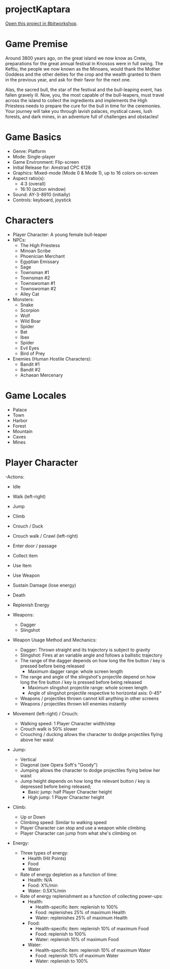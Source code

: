 projectKaptara
=====

[Open this project in 8bitworkshop](http://8bitworkshop.com/redir.html?platform=cpc.6128&githubURL=https%3A%2F%2Fgithub.com%2Fvaspervnp%2FprojectKaptara&file=main.asm).

Game Premise
====
Around 3800 years ago, on the great island we now know as Crete, preparations for the great annual festival in Knossos were in full swing. The Keftiu, the people we now known as the Minoans, would thank the Mother Goddess and the other deities for the crop and the wealth granted to them in the previous year, and ask for their favor for the next one. 

Alas, the sacred bull, the star of the festival and the bull-leaping event, has fallen gravely ill. Now, you, the most capable of the bull-leapers, must travel across the island to collect the ingredients and implements the High Priestess needs to prepare the cure for the bull in time for the ceremonies. Your journey will take you through lavish palaces, mystical caves, lush forests, and dark mines, in an adventure full of challenges and obstacles!

Game Basics
====
- Genre: Platform
- Mode: Single-player
- Game Environment: Flip-screen
- Initial Release for: Amstrad CPC 6128
- Graphics: Mixed-mode (Mode 0 & Mode 1), up to 16 colors on-screen
- Aspect ratio(s):
  - 4:3 (overall)
  - 16:10 (action window)
- Sound: AY-3-8910 (initially)
- Controls: keyboard, joystick

Characters
====
- Player Character: A young female bull-leaper
- NPCs:
  - The High Priestess
  - Minoan Scribe
  - Phoenician Merchant
  - Egyptian Emissary
  - Sage
  - Townsman #1
  - Townsman #2
  - Townswoman #1
  - Townswoman #2
  - Alley Cat
- Monsters:
  - Snake
  - Scorpion
  - Wolf
  - Wild Boar
  - Spider
  - Bat
  - Ibex
  - Spider
  - Evil Eyes
  - Bird of Prey
- Enemies (Human Hostile Characters):
  - Bandit #1
  - Bandit #2
  - Achaean Mercenary

Game Locales
====
- Palace
- Town
- Harbor
- Forest
- Mountain
- Caves
- Mines

Player Character
====
-Actions:
  - Idle
  - Walk (left-right)
  - Jump
  - Climb
  - Crouch / Duck
  - Crouch walk / Crawl (left-right)
  - Enter door / passage
  - Collect item
  - Use Item
  - Use Weapon
  - Sustain Damage (lose energy)
  - Death
  - Replenish Energy

- Weapons:
  - Dagger
  - Slingshot

- Weapon Usage Method and Mechanics:
  - Dagger: Thrown straight and its trajectory is subject to gravity
  - Slingshot: Fires at an variable angle and follows a ballistic trajectory
  - The range of the dagger depends on how long the fire button / key is pressed before being released
    - Maximum dagger range: whole screen length
  - The range and angle of the slingshot's projectile depend on how long the fire button / key is pressed before being released
    - Maximum slingshot projectile range: whole screen length
    - Angle of slingshot projectile respective to horizontal axis: 0-45°
  - Weapons / projectiles thrown cannot kill anything in other screens
  - Weapons / projectiles thrown kill enemies instantly

- Movement (left-right) / Crouch:
  - Walking speed: 1 Player Character width/step
  - Crouch walk is 50% slower
  - Crouching / ducking allows the character to dodge projectiles flying above her waist

- Jump: 
  - Vertical
  - Diagonal (see Opera Soft's "Goody")
  - Jumping allows the character to dodge projectiles flying below her waist
  - Jump height depends on how long the relevant button / key is depressed before being released;
    - Basic jump: half Player Character height
    - High jump: 1 Player Character height

- Climb:
  - Up or Down
  - Climbing speed: Similar to walking speed
  - Player Character can stop and use a weapon while climbing
  - Player Character can jump from what she's climbing on

- Energy:
  - Three types of energy:
    - Health (Hit Points)
    - Food
    - Water
  - Rate of energy depletion as a function of time:
    - Health: N/A
    - Food: X%/min
    - Water: 0.5X%/min
  - Rate of energy replenishment as a function of collecting power-ups:
    - Health:
      - Health-specific item: replenish to 100%
      - Food: replenishes 25% of maximum Health
      - Water: replenishes 25% of maximum Health
    - Food:
      - Health-specific item: replenish 10% of maximum Food
      - Food: replenish to 100%
      - Water: replenish 10% of maximum Food
    - Water: 
      - Health-specific item: replenish 10% of maximum Water
      - Food: replenish 10% of maximum Water
      - Water: replenish to 100%



